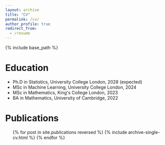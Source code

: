 ```yaml
---
layout: archive
title: "CV"
permalink: /cv/
author_profile: true
redirect_from:
  - /resume
---
```


{% include base_path %}

Education
======
* Ph.D in Statistics, University College London, 2028 (expected)
* MSc in Machine Learning, University College London, 2024
* MSc in Mathematics, King's College London, 2023
* BA in Mathematics, University of Cambridge, 2022


Publications
======
  <ul>{% for post in site.publications reversed %}
    {% include archive-single-cv.html %}
  {% endfor %}</ul>
  

